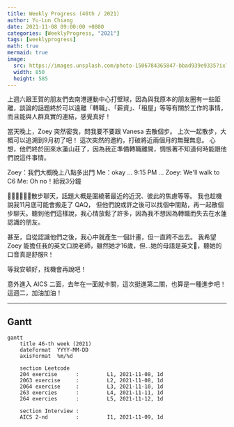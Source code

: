 ```yaml
---
title: Weekly Progress (46th / 2021)
author: Yu-Lun Chiang
date: 2021-11-08 09:00:00 +0800
categories: [WeeklyProgress, "2021"]
tags: [weeklyprogress]
math: true
mermaid: true
image:
  src: https://images.unsplash.com/photo-1506784365847-bbad939e9335?ixlib=rb-1.2.1&q=85&fm=jpg&crop=entropy&cs=srgb&w=4800
  width: 850
  height: 585
---
```


上週六跟王賀的朋友們去南港運動中心打壁球，因為與我原本的朋友圈有一些距離，談論的話題終於可以遠離「轉職」、「薪資」、「租屋」等等有關於工作的事情，而且能與人群真實的連結，感覺真好！

當天晚上，Zoey 突然密我，問我要不要跟 Vanesa 去散個步。
上次一起散步，大概可以追溯到9月初了吧！
這次突然的邀約，打破將近兩個月的無聲無息。
心想，他們終於回來水蓮山莊了，因為我正準備轉職離開，惆悵著不知道何時能跟他們說這件事情。

Zoey：我們大概晚上八點多出門
Me：okay
... 9:15 PM ...
Zoey: We'll walk to C6
Me: Oh no！給我3分鐘

散步聊天，話題大概是圍繞著最近的近況、彼此的焦慮等等。
我也趁機說我11月底可能會搬走了 QAQ，
但他們說或許之後可以找個中間點，再一起散個步聊天。聽到他們這樣說，我心情放鬆了許多，因為我不想因為轉職而失去在水蓮認識的朋友。

甚至，自從認識他們之後，我心中就產生一個計畫，但一直跨不出去。
我希望 Zoey 能擔任我的英文口說老師，雖然她才16歲，但...她的母語是英文，聽她的口音真是舒服R！

等我安頓好，找機會再說吧！

意外進入 AICS 二面，去年在一面就卡關，這次挺進第二關，也算是一種進步吧！
這週二，加油加油！

---
## Gantt

```mermaid
gantt
    title 46-th week (2021)
    dateFormat  YYYY-MM-DD
    axisFormat  %m/%d

    section Leetcode
    204 exercise      :         L1, 2021-11-08, 1d
    2063 exercise     :         L2, 2021-11-08, 1d
    2064 exercise     :         L3, 2021-11-10, 1d
    263 exercies      :         L4, 2021-11-11, 1d
    264 exercies      :         L5, 2021-11-12, 1d

    section Interview :
    AICS 2-nd         :         I1, 2021-11-09, 1d

```